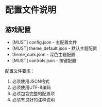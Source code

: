 # 配置文件说明

## 游戏配置
- [MUST] config.json - 主配置文件
- [MUST] theme_default.json - 默认主题配置
- theme_dark.json - 深色主题配置
- [MUST] controls.json - 按键配置

配置文件要求：
1. 必须使用JSON格式
2. 必须使用UTF-8编码
3. 必须包含完整的配置项
4. 必须有良好的注释说明 